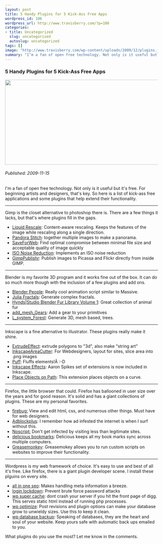 ```yaml
--- 
layout: post
title: 5 Handy Plugins for 5 Kick-Ass Free Apps
wordpress_id: 106
wordpress_url: http://www.travisberry.com/?p=106
categories: 
- title: Uncategorized
  slug: uncategorized
  autoslug: uncategorized
tags: []
image: "http://www.travisberry.com/wp-content/uploads/2009/12/plugins.jpg"
summary: "I’m a fan of open free technology. Not only is it useful but it’s free. For beginning artists and designers, that’s key. So here is a list of kick-ass free applications and some plugins that help extend their functionality."
---
```

<article class="post clearfix">
  <h3>5 Handy Plugins for 5 Kick-Ass Free Apps</h3>
  <a href="http://www.flickr.com/photos/villeneuve53/2191206080/" class="postImageLink"><img src="http://www.travisberry.com/wp-content/uploads/2009/12/plugins.jpg" alt="" class="thumbnail alignleft" width=640 height=280 /></a>
  <h6>Published: 2009-11-15</h6>

I'm a fan of open free technology. Not only is it useful but it's free. For beginning artists and designers, that's key. So here is a list of kick-ass free applications and some plugins that help extend their functionality.

****

Gimp is the closet alternative to photoshop there is. There are a few things it lacks, but that's where plugins fill in the gaps.

- [Liquid Rescale](http://registry.gimp.org/node/144): Content-aware rescaling. Keeps the features of the image while rescaling along a single direction.
- [Pandora Stitch](http://www.shallowsky.com/software/pandora/): together multiple images to make a panorama.
- [SaveForWeb](http://registry.gimp.org/node/33): Find optimal compromise between minimal file size and acceptable quality of image quickly
- [ISO Noise Reduction](http://registry.gimp.org/node/104): Implements an ISO noise reduction
- [GimpPublishr](http://code.google.com/p/altcanvas/wiki/GimpPublishr): Publish images to Picassa and Flickr directly from inside GIMP.

****

Blender is my favorite 3D program and it works fine out of the box. It can do so much more though with the inclusion of a few plugins and add ons.

- [Blender People](http://www.harkyman.com/bp.html): Really cool animation script similar to Massive. 
- [Julia Fractals](http://www.selleri.org/Blender/): Generate complex fractals.
- [Hynds|Studio Blender Fur Library Volume 1](http://www.bchynds.com/?p=149): Great collection of animal fur 
- [add_mesh_Gears](http://wiki.blender.org/index.php/Extensions:Py/Scripts/Manual/Add/Add_Mesh_Gear): Add a gear to your primitives 
- [L_system_Forest](http://lsystem.liquidweb.co.nz/Downloads/tabid/118/Default.aspx): Generate 3D, mesh based, trees.

****

Inkscape is a fine alternative to illustrator. These plugins really make it shine.

- [ExtrudeEffect](http://wiki.inkscape.org/wiki/index.php/ExtrudeEffect): extrude polygons to "3d", also make "string art" 
- [InkscapeAreaCutter](http://www.colivre.coop.br/bin/view/Aurium/InkscapeAreaCuter): For Webdesigners, layout for sites, slice area into .png images
- [Puff](http://www.colivre.coop.br/Aurium/Puff): Fluffs elements!Â :-D 
- [Inkscape Effects](http://www.ekips.org/comp/inkscape/): Aaron Spikes set of extensions is now included in Inkscape. 
- [Place Objects on Path](http://sites.google.com/site/placeonpath/):  This extension places objects on a curve. 

****

Firefox, the little browser that could. Firefox has ballooned in user size over the years and for good reason. It's solid and has a giant collections of plugins. These are my personal favorites.

- [firebug:](http://getfirebug.com/) View and edit html, css, and numerous other things. Must have for web designers.
- [Adblockplus](http://adblockplus.org/en/): I remember how ad infested the internet is when I surf without this.
- [Noscript:](http://noscript.net/) Don't get infected by visiting less than legitimate sites.
- [delicious bookmarks](https://addons.mozilla.org/en-US/firefox/addon/3615): Delicious keeps all my book marks sync across multiple computers.
- [Greasemonkey](https://addons.mozilla.org/en-US/firefox/addon/748): Greasemokey allows you to run custom scripts on websites to improve their functionality.

****

Wordpress is my web framework of choice. It's easy to use and best of all it's free. Like firefox, there is a giant plugin developer scene. I install these plguins on every site.

- [all in one seo](http://wordpress.org/extend/plugins/all-in-one-seo-pack/): Makes handling meta information a breeze.
- [login lockdown](http://wordpress.org/extend/plugins/login-lockdown/): Prevent brute force password attacks
- [wp super cache](http://wordpress.org/extend/plugins/wp-super-cache/): dont crash your server if you hit the front page of digg. This serves static html instead of running php processes.
- [wp optimize](http://wordpress.org/extend/plugins/wp-optimize/): Post revisions and plugin options can make your database grow to unwieldy sizes. Use this to keep it clean.
- [wp database backup](http://wordpress.org/extend/plugins/wp-db-backup/): Speaking of databases, they are the heart and soul of your website. Keep yours safe with automatic back ups emailed to you.

What plugins do you use the most? Let me know in the comments.
</article>